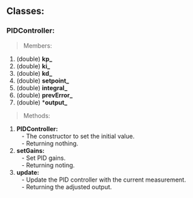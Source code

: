 ## Classes:
### PIDController:
> Members:   
1.  (double) **kp_**  
2.  (double) **ki_**    
3.  (double) **kd_**  
4.  (double) **setpoint_** 
5.  (double) **integral_**
6.  (double) **prevError_**
7.  (double) ***output_**

> Methods:   
1. **PIDController:**   
&nbsp;&nbsp;&nbsp;- The constructor to set the initial value.    
&nbsp;&nbsp;&nbsp;- Returning nothing.
2. **setGains:**    
&nbsp;&nbsp;&nbsp;- Set PID gains.    
&nbsp;&nbsp;&nbsp;- Returning noting.
3. **update:**    
&nbsp;&nbsp;&nbsp;- Update the PID controller with the current measurement.     
&nbsp;&nbsp;&nbsp;- Returning the adjusted output.
